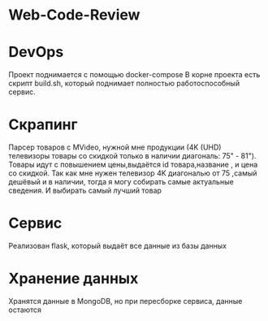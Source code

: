 # Web-Code-Review
# DevOps
Проект поднимается с помощью docker-compose
В корне проекта есть скрипт build.sh, который поднимает полностью работоспособный сервис.
# Скрапинг
Парсер товаров с MVideo, нужной мне продукции (4K (UHD) телевизоры товары со скидкой только в наличии диагональ: 75" - 81").
Товары идут с повышением цены,выдаётся id товара,название , и цена со скидкой.
Так как мне нужен телевизор 4K диагональю от 75 ,самый дешёвый и в наличии, тогда я могу собирать самые актуальные сведения. И выбирать самый лучший товар
# Сервис
Реализован flask, который выдаёт все данные из базы данных
# Хранение данных
Хранятся данные в MongoDB, но при пересборке сервиса, данные остаются

